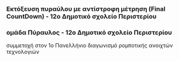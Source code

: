 ### Εκτόξευση πυραύλου με αντίστροφη μέτρηση (Final CountDown) - 12ο Δημοτικό σχολείο Περιστερίου
### ομάδα Πύραυλος - 12ο Δημοτικό σχολείο Περιστερίου
 συμμετοχή στον 1ο Πανελλήνιο διαγωνισμό ρομποτικής ανοιχτών τεχνολογιών     
